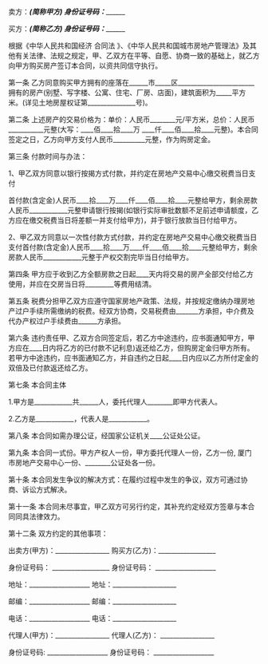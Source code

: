 
 


卖方：_______________(简称甲方) 身份证号码：_____________________


买方：_______________(简称乙方) 身份证号码：_____________________


根据《中华人民共和国经济
合同法
》、《中华人民共和国城市房地产管理法》及其他有关法律、法规之规定，甲、乙双方在平等、自愿、协商一致的基础上，就乙方向甲方购买房产签订本合同，以资共同信守执行。


第一条 乙方同意购买甲方拥有的座落在______市_____区________________________拥有的房产(别墅、写字楼、公寓、住宅、厂房、店面)，建筑面积为_____平方米。(详见土地房屋权证第_______________号)。


第二条 上述房产的交易价格为：单价：人民币________元/平方米，总价：人民币___________元整(大写：____佰____拾____万 ____仟____佰____拾____元整)。本合同签定之日，乙方向甲方支付人民币__________元整，作为购房定金。


第三条 付款时间与办法：


1、甲乙双方同意以银行按揭方式付款，并约定在房地产交易中心缴交税费当日支付


首付款(含定金)人民币____拾____万____仟____佰____拾____元整给甲方，剩余房款人民币____________元整申请银行按揭(如银行实际审批数额不足前述申请额度，乙方应在缴交税费当日将差额一并支付给甲方)，并于银行放款当日付给甲方。


2、甲乙双方同意以一次性付款方式付款，并约定在房地产交易中心缴交税费当日支付首付款(含定金)人民币____拾____万____仟____佰____拾____元整给甲方，剩余房款人民币____________元整于产权交割完毕当日付给甲方。


第四条 甲方应于收到乙方全额房款之日起____天内将交易的房产全部交付给乙方使用，并应在交房当日将_________等费用结清。


第五条 税费分担甲乙双方应遵守国家房地产政策、法规，并按规定缴纳办理房地产过户手续所需缴纳的税费。经双方协商，交易税费由_______方承担，中介费及代办产权过户手续费由______方承担。


第六条 违约责任甲、乙双方合同签定后，若乙方中途违约，应书面通知甲方，甲方应在____日内将乙方的已付款不记利息)返还给乙方，但购房定金归甲方所有。若甲方中途违约，应书面通知乙方，并自违约之日起____日内应以乙方所付定金的双倍及已付款返还给乙方。


第七条 本合同主体


1.甲方是____________共______人，委托代理人________即甲方代表人。


2.乙方是____________，代表人是____________。


第八条 本合同如需办理公证，经国家公证机关____公证处公证。


第九条 本合同一式份。甲方产权人一份，甲方委托代理人一份，乙方一份,
厦门
市房地产交易中心一份、________公证处各一份。


第十条 本合同发生争议的解决方式：在履约过程中发生的争议，双方可通过协商、诉讼方式解决。


第十一条 本合同未尽事宜，甲乙双方可另行约定，其补充约定经双方签章与本合同同具法律效力。


第十二条 双方约定的其他事项：


出卖方(甲方)：_________________ 购买方(乙方)：__________________


身份证号码： __________________ 身份证号码： ___________________


地址：___________________ 地址：____________________


邮编：___________________ 邮编：____________________


电话：___________________ 电话：____________________


代理人(甲方)：_________________ 代理人(乙方)： _________________


身份证号码: ___________________ 身份证号码： ___________________
 


 

 
 
 
 
 
  


  
 

  


  


  
 
 
 
 

